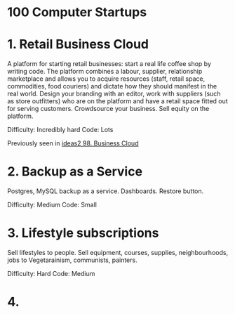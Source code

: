 # 100 Computer Startups

# 1. Retail Business Cloud

A platform for starting retail businesses: start a real life coffee shop by writing code. The platform combines a labour, supplier, relationship marketplace and allows you to acquire resources (staff, retail space, commodities, food couriers) and dictate how they should manifest in the real world. Design your branding with an editor, work with suppliers (such as store outfitters) who are on the platform and have a retail space fitted out for serving customers. Crowdsource your business. Sell equity on the platform.

Difficulty: Incredibly hard
Code: Lots

Previously seen in [ideas2 98. Business Cloud](https://github.com/samsquire/ideas2#98-business-cloud)

# 2. Backup as a Service

Postgres, MySQL backup as a service. Dashboards. Restore button.

Difficulty: Medium
Code: Small

# 3. Lifestyle subscriptions

Sell lifestyles to people. Sell equipment, courses, supplies, neighbourhoods, jobs to Vegetarainism, communists, painters.

Difficulty: Hard
Code: Medium

# 4. 


